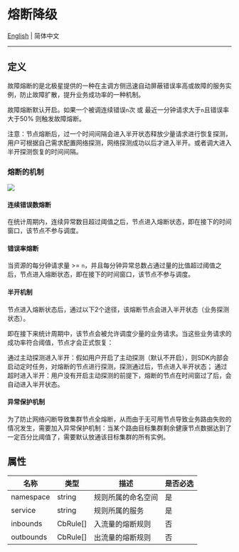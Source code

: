 # 熔断降级

[English](./circuitbreaker.md) | 简体中文

---

## 定义

故障熔断的是北极星提供的一种在主调方侧迅速自动屏蔽错误率高或故障的服务实例，防止故障扩散，提升业务成功率的一种机制。

故障熔断默认开启。如果一个被调连续错误```n```次 或 最近一分钟请求大于```n```且错误率大于50%  则触发故障熔断。

注意：节点熔断后，过一个时间间隔会进入半开状态释放少量请求进行恢复探测，用户可根据自己需求配置网络探测，网络探测成功以后才进入半开。或者调大进入半开探测恢复的时间间隔。

### 熔断的机制

![](https://polarismesh.cn/assets/img/cb_flow.7757a297.png)

#### 连续错误数熔断
在统计周期内，连续异常数目超过阈值之后，节点进入熔断状态，即在接下的时间窗口，该节点不参与调度。

#### 错误率熔断
当资源的每分钟请求量 >= ```n```，并且每分钟异常总数占通过量的比值超过阈值之后，节点进入熔断状态，即在接下的时间窗口，该节点不参与调度。

#### 半开机制

节点进入熔断状态后，通过以下2个途径，该熔断节点会进入半开状态（业务探测状态）。

即在接下来统计周期中，该节点会被允许调度少量的业务请求。当这些业务请求的成功率符合阈值，节点才会正式恢复：

通过主动探测进入半开：假如用户开启了主动探测（默认不开启），则SDK内部会启动定时任务，对熔断的节点进行探测，探测通过后，节点进入半开状态；
通过超时进入半开：用户没有开启主动探测的前提下，熔断的节点在时间窗过了后，会自动进入半开状态。

#### 异常保护机制

为了防止网络闪断导致集群节点全熔断，从而由于无可用节点导致业务路由失败的情况发生，需要加入异常保护机制：当某个路由目标集群剩余健康节点数据达到了一定百分比阈值了，需要默认放通该目标集群的所有实例。

## 属性

| 名称      | 类型     | 描述               | 是否必选 |
| --------- | -------- | ------------------ | -------- |
| namespace | string   | 规则所属的命名空间 | 是       |
| service   | string   | 规则所属的服务     | 是       |
| inbounds  | CbRule[] | 入流量的熔断规则   | 否       |
| outbounds | CbRule[] | 出流量的熔断规则   | 否       |






